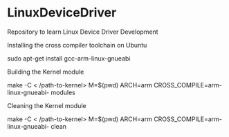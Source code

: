 # LinuxDeviceDriver
Repository to learn Linux Device Driver Development

Installing the cross compiler toolchain on Ubuntu

sudo apt-get install gcc-arm-linux-gnueabi

Building the Kernel module

make -C < /path-to-kernel> M=$(pwd) ARCH=arm CROSS_COMPILE=arm-linux-gnueabi- modules

Cleaning the Kernel module

make -C < /path-to-kernel> M=$(pwd) ARCH=arm CROSS_COMPILE=arm-linux-gnueabi- clean
